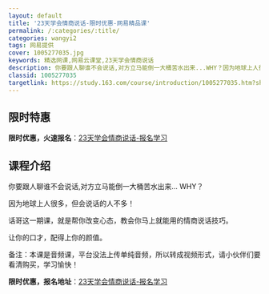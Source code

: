 ```yaml
---
layout: default
title: '23天学会情商说话-限时优惠-网易精品课'
permalink: /:categories/:title/
categories: wangyi2
tags: 网易提供
cover: 1005277035.jpg
keywords: 精选网课,网易云课堂,23天学会情商说话
description: 你要跟人聊谁不会说话,对方立马能倒一大桶苦水出来...WHY？因为地球上人很多，但会说话的人不多！话哥这一期课，就是帮你
classid: 1005277035
targetlink: https://study.163.com/course/introduction/1005277035.htm?share=1&shareId=1025206652&utm_campaign=share&utm_medium=iphoneShare&utm_source=&utm_u=1025206652
---
```


## 限时特惠

**限时优惠，火速报名**：[23天学会情商说话-报名学习](https://study.163.com/course/introduction/1005277035.htm?share=1&shareId=1025206652&utm_campaign=share&utm_medium=iphoneShare&utm_source=&utm_u=1025206652)

## 课程介绍

你要跟人聊谁不会说话,对方立马能倒一大桶苦水出来... WHY？

因为地球上人很多，但会说话的人不多！

话哥这一期课，就是帮你改变心态，教会你马上就能用的情商说话技巧。

让你的口才，配得上你的颜值。



备注：本课是音频课，平台没法上传单纯音频，所以转成视频形式，请小伙伴们要看清购买，学习愉快！

**限时优惠，报名地址**：[23天学会情商说话-报名学习](https://study.163.com/course/introduction/1005277035.htm?share=1&shareId=1025206652&utm_campaign=share&utm_medium=iphoneShare&utm_source=&utm_u=1025206652)

